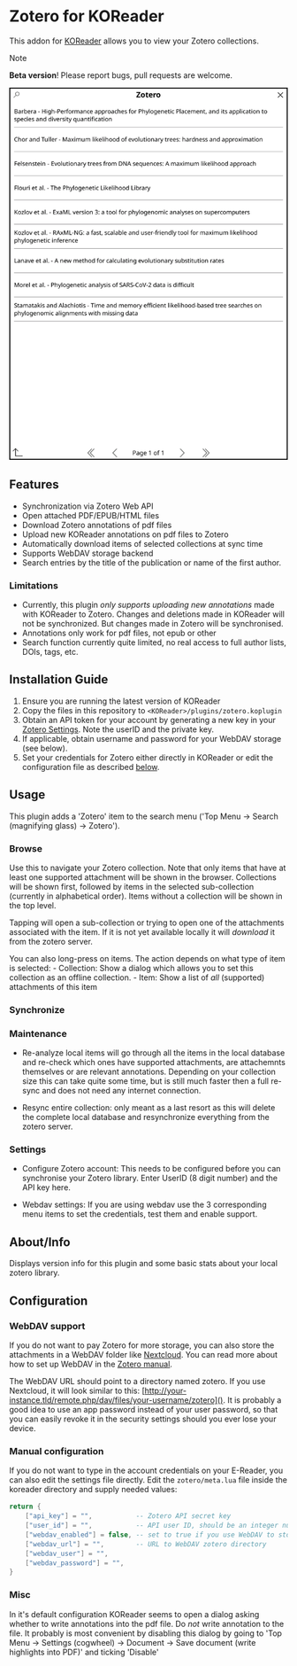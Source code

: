 # Zotero for KOReader

This addon for [KOReader](https://github.com/koreader/koreader) allows you to view your Zotero collections.

> [!NOTE]
> **Beta version**! Please report bugs, pull requests are welcome.

<div align="center"><img width="600" alt="Screenshot of this plugin displaying a list of papers alongside a search button" src="https://raw.githubusercontent.com/stelzch/screencasts/main/zotero-koplugin-screenshot.png"></div>

## Features
* Synchronization via Zotero Web API
* Open attached PDF/EPUB/HTML files
* Download Zotero annotations of pdf files
* Upload new KOReader annotations on pdf files to Zotero
* Automatically download items of selected collections at sync time
* Supports WebDAV storage backend
* Search entries by the title of the publication or name of the first author.

### Limitations

* Currently, this plugin _only supports uploading new annotations_ made with KOReader to Zotero. Changes and deletions made in KOReader will not be synchronized. But changes made in Zotero will be synchronised.
* Annotations only work for pdf files, not epub or other
* Search function currently quite limited, no real access to full author lists, DOIs, tags, etc.


## Installation Guide
1. Ensure you are running the latest version of KOReader
2. Copy the files in this repository to `<KOReader>/plugins/zotero.koplugin`
3. Obtain an API token for your account by generating a new key in your [Zotero Settings](https://www.zotero.org/settings/keys). Note the userID and the private key.
5. If applicable, obtain username and password for your WebDAV storage (see below).
6. Set your credentials for Zotero either directly in KOReader or edit the configuration file as described [below](#manual-configuration).



## Usage

This plugin adds a 'Zotero' item to the search menu ('Top Menu -> Search (magnifying glass) -> Zotero').


### Browse

Use this to navigate your Zotero collection. Note that only items that have at least one supported attachment will be shown in the browser.
Collections will be shown first, followed by items in the selected sub-collection (currently in alphabetical order).
Items without a collection will be shown in the top level.

Tapping will open a sub-collection or trying to open one of the attachments associated with the item.
If it is not yet available locally it will *download* it from the zotero server.
 
You can also long-press on items. The action depends on what type of item is selected:
	- Collection: Show a dialog which allows you to set this collection as an offline collection. 
	- Item: Show a list of *all* (supported) attachments of this item
	
### Synchronize

### Maintenance

- Re-analyze local items will go through all the items in the local database and re-check which ones have supported attachments, are attachemnts themselves or are relevant annotations. Depending on your collection size this can take quite some time, but is still much faster then a full re-sync and does not need any internet connection.

- Resync entire collection: only meant as a last resort as this will delete the complete local database and resynchronize everything from the zotero server.

### Settings

- Configure Zotero account: This needs to be configured before you can synchronise your Zotero library. Enter UserID (8 digit number) and the API key here.

- Webdav settings: If you are using webdav use the 3 corresponding menu items to set the credentials, test them and enable support. 



## About/Info

Displays version info for this plugin and some basic stats about your local zotero library.

## Configuration

### WebDAV support
If you do not want to pay Zotero for more storage, you can also store the attachments in a WebDAV folder like [Nextcloud](https://nextcloud.com).  You can read more about how to set up WebDAV in the [Zotero manual](https://www.zotero.org/support/sync).

The WebDAV URL should point to a directory named zotero. If you use Nextcloud, it will look similar to this: [http://your-instance.tld/remote.php/dav/files/your-username/zotero](). It is probably a good idea to use an app password instead of your user password, so that you can easily revoke it in the security settings should you ever lose your device.

### Manual configuration

If you do not want to type in the account credentials on your E-Reader, you can also edit the settings file directly.
Edit the `zotero/meta.lua` file inside the koreader directory and supply needed values:
```lua
return {
    ["api_key"] = "",           -- Zotero API secret key
    ["user_id"] = "",           -- API user ID, should be an integer number
    ["webdav_enabled"] = false, -- set to true if you use WebDAV to store attachments
    ["webdav_url"] = "",        -- URL to WebDAV zotero directory
    ["webdav_user"] = "",
    ["webdav_password"] = "",
}
```
### Misc

In it's default configuration KOReader seems to open a dialog asking whether to write annotations into the pdf file. 
Do *not* write annotation to the file.
It probably is most convenient by disabling this dialog by going to
'Top Menu -> Settings (cogwheel) -> Document -> Save document (write highlights into PDF)' and ticking 'Disable'

